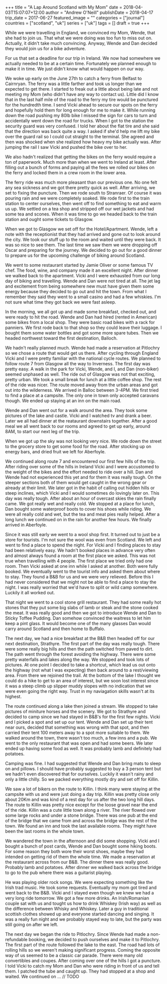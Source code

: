 +++
title = "A Lap Around Scotland with My Mom"
date = 2018-04-03T15:07:07+12:00
author = "Andrew O'Neill"
publishDate = 2018-04-17
trip_date = 2017-06-27
featured_image = ""
categories = ["journal"]
countries = ["scotland", "uk"]
series = ["uk"]
tags = []
draft = true
+++

While we were travelling in England, we convinced my Mom, Wende, that
she had to join us.  That what we were doing was too fun to miss out
on.  Actually, it didn't take much convincing.  Anyway, Wende and Dan
decided they would join us for a bike adventure.  <!--more-->

For us that set a deadline for our trip in Ireland. We now had
somewhere we actually needed to be at a certain time. Fortunately we
planned enough to make it in time. We just didn't know what would
happen on our way.

We woke up early on the June 27th to catch a ferry from Belfast to
Cairnryan.  The ferry was a little farther and took us longer than we
expected to get there.  I started to freak out a little about being
late and not meeting my Mom (who didn't have any way to contact us).
Little did I know that in the last half mile of the road to the ferry
my tire would be punctured for the hundredth time.  I send Vicki ahead
to secure our spots on the ferry and hopefully hold them for long
enough for me to make it.  While running down the road pushing my 80lb
bike I missed the sign for cars to turn and accidentally went down the
road for trucks.  When I got to the station the security guard was
very confused.  I told her about the flat tire and she said that the
direction was back quite a way.  I asked if she'd help me lift my bike
over the guard rail so I could cut straight to the terminal.  She
agreed and then was shocked when she realized how heavy my bike
actually was.  After jumping the rail I saw Vicki and pushed the bike
over to her.

We also hadn't realized that getting the bikes on the ferry would
require a ton of paperwork.  Much more than when we went to Ireland at
least.  After filling out a bunch of forms and paying all the fees we
rolled our bikes on the ferry and locked them in a crew room in the
lower area.

The ferry ride was much more pleasant than our previous one.  No one
felt any sea sickness and we got there pretty quick as well.  After
arriving, we set to fixing the puncture.  Then we rode south to
Stranraer.  Of course it was pouring rain and we were completely
soaked.  We rode first to the train station to center ourselves, then
went off to find something to eat and warm us up.  We settled on a tea
shop and stripped off our wet jackets and had some tea and scones.
When it was time to go we headed back to the train station and ought
some tickets to Glasgow.

When we got to Glasgow we set off for the Hotel/Apartment.  Wende,
left a note with the receptionist that they had arrived and gone out
to look around the city.  We took our stuff up to the room and waited
until they were back.  It was so nice to see them.  The last time we
saw them we were dropping off Oscar and preparing for the journey.  We
decided to go out for a good dinner to prepare us for the upcoming
challenge of biking around Scotland.

We went to some restaurant started by Jamie Oliver or some famous TV
chef.  The food, wine, and company made it an excellent night.  After
dinner we walked back to the apartment.  Vicki and I were exhausted
from our long day of biking and travelling.  Wende and Dan were not
tired at all.  The jet lag and excitement from being somewhere new
must have given them some energy because they decided to go out and
hit the town.  From what I remember they said they went to a small
casino and had a few whiskies.  I'm not sure what time they got back
we were fast asleep.

In the morning, we all got up and made some breakfast, checked out,
and were ready to hit the road.  Wende and Dan had hired (rented in
American) some bikes from a local shop.  They were basic road bikes
with a rack for panniers.  We first rode back to that shop so they
could leave their luggage.  I bought them some water bottles and got
some more spare tubes.  Then we headed northwest toward the first
destination, Balloch.

We hadn't really planned much.  Wende had made a reservation at
Pitlochry so we chose a route that would get us there.  After cycling
through England Vicki and I were pretty familiar with the national
cycle routes.  We planned to follow route 7 from Glasgow all the way
to Inverness.  The first day was pretty easy.  A walk in the park for
Vicki, Wende, and I, and Dan (non-biker) seemed unphased as well.  The
ride out of Glasgow was not that exciting, pretty urban.  We took a
small break for lunch at a little coffee shop.  The rest of the ride
was nicer.  The route moved away from the urban areas and got out into
the wilderness.  We arrived in Balloc between 3-4PM. We first tried to
find a place at a campsite.  The only one in town only accepted
caravans though.  We ended up staying at an inn on the main road.

Wende and Dan went out for a walk around the area.  They took some
pictures of the lake and castle. Vicki and I watched tv and drank a
beer.  Later we all had dinner at the reataurant downstairs together.
After a good meal we all went back to our rooms and agreed to get up
early, around 8AM, to start our next leg of the trip.

When we got up the sky was not looking very nice.  We rode down the
street to the grocery store to get some food for the road.  After
stocking up on energy bars, and dried fruit we left for Aberfoyle.

We continued along route 7 and encountered our first few hills of the
trip.  After riding over some of the hills in Ireland Vicki and I were
accustomed to the weight of the bikes and the effort needed to ride
over a hill.  Dan and Wende had not experienced this yet and for them
it was really tough.  On the steeper sections both of them would get
caught in the wrong gear or already at their limit.  We later got in
the habit of calling out hidden hills or steep inclines, which Vicki and I
would sometimes do lovingly later on.  This day was really tough.
After about an hour of overcast skies the rain finally came.  We got
really wet and really cold.  We stopped at a place for lunch, Dan
bought some waterproof boots to cover his shoes while riding.  We were
all really cold and wet, but the tea and meat pies really helped.
After a long lunch we continued on in the rain for another few hours.
We finally arrived in Aberfoyle.

Since it was still early we went to a wool shop first. It turned out
to just be a store for tourists.  I'm not sure the wool was even from
Scotland.  We left and went to find a place to spend the night.  For
Vicki and I finding places to stay had been relatively easy.  We
hadn't booked places in advance very often and almost always found a
room at the first place we asked.  This was not true when travelling
with 4 people.  The first place we tried only had one room.  Then
Vicki asked at one inn while I asked at another.  Both were fully
booked.  We eventually went to the tourist info and asked them about
where to stay.  They found a B&B for us and we were very relieved.
Before this I had never considered that we might not be able to find
a place to stay the night.  I was really worried that we'd have to
split or wild camp somewhere.  Luckily it all worked out.

That night we went to a cool stone grill restaurant.  They had some
really hot stones that they put some big slabs of lamb or steak and
the stone cooked the meat.  It was really good and then we got to
introduce Wende and Dan to Sticky Toffee Pudding.  Dan somehow
convinced the waitress to let him keep a pint glass.  It would become
one of the many glasses Dan would carry around Scotland and then home
to Buffalo.

The next day, we had a nice breakfast at the B&B then headed off for
our next destination, Strathyre.  The first part of the day was really
tough.  There were some really big hills and then the path switched
from paved to dirt.  The path went through the forest avoiding the
highway.  There were some pretty waterfalls and lakes along the way.
We stopped and took lots of pictures.  At one point I decided to take
a shortcut, which lead us out onto the highway (not what I was
expecting) then back around to a rest/viewing area.  From there we
rejoined the trail.  At the bottom of the lake I thought we could do a
hike to get to an area of interest, but we soon lost interest since it
was a steep climb up slipper muddy slopes with no indication that we
were even going the right way.  Trust in my naviagation skills wasn't
at its highest.

The route continued along a lake then joined a stream.  We stopped to
take pictures of miniture horses and the scenery.  We got to Strathyre
and decided to camp since we had stayed in B&B's for the first few
nights.  Vicki and I picked a spot and set up our tent.  Wende and
Dan set up their tent near ours, decided that something was wrong with
that spot, and then carried their tent 100 meters away to a spot more
suitable to them.  We walked around the town, there wasn't too much, a
few inns and a pub.  We went to the only restaurant that was open and
had some beers.  We later ended up having some food as well.  It was
probably lamb and definitely had potatoes.

Camping was fine.  I had suggested that Wende and Dan bring mats to
sleep on and pillows.  I should have probably suggested to buy a 3
person tent but we hadn't even discovered that for ourselves.  Luckily
it wasn't rainy and only a little chilly.  So we packed everything
mostly dry and set off for Killin.

We saw a lot of bikers on the route to Killin.  I think many were
staying at the campsite with us and were just doing a day trip.
Killin was pretty close only about 20Km and was kind of a rest day for
us after the two long hill days.  The route to Killin was pretty nice
except for the loose gravel near the end of the ride.  Killin was a
cute little town along a river.  The river flowed over some large
rocks and under a stone bridge.  There was one pub at the end of the
bridge that we came from and across the bridge was the rest of the
town.  We found an inn and took the last available rooms.  They might
have been the last rooms in the whole town.

We wandered the town in the afternoon and did some shopping.  Vicki
and I bought a bunch of post cards, Wende and Dan bought some hiking
boots.  For some reason they both wore their worst shoes, maybe they
had intended on getting rid of them the whole time.  We made a
reservation at the restaurant across from our B&B.  The dinner there
was really good.  Probably lamb and potatoes.  After dinner we walked
back across the bridge to go to the pub where there was a guitarist
playing.

He was playing older rock songs.  We were expecting something like the
Irish trad music.  He took some requests.  Eventually my mom got tired
and went back to the B&B.  Vicki and I stayed even though we knew we
had a very long ride tomorrow.  We got a few more drinks. An
Irish/Romanian couple sat with us and tought us how to drink Whiskey
(Irish way) as well as the difference between Whisky and Whiskey.
Later a guy in traditional scottish clothes showed up and everyone
started dancing and singing.  It was a really fun night and we
probably stayed way to late, but the party was still going on after we
left.

The next day we began the ride to Pitlochry.  Since Wende had made a
non-refundable booking, we decided to push ourselves and make it to
Pitlochry.  The first part of the route followed the lake to the east.
The road had lots of rolling hills so we weren't making significant
progress.  Coming the opposite way of us seemed to be a classic car
parade.  There were many old convertibles and coupes.  After coming
over one of the hills I got a puncture. I told Vicki to catch my Mom
and Dan who were riding in front of us and tell them.  I patched the
tube and caught up.  They had stopped at a shop and waited.  We
continued on ... // TODO
